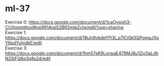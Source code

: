 # ml-37


Exercise 0: https://docs.google.com/document/d/1caOysish3-CUXpiqmKoo9Inp991AigjS2BR3mleZclw/edit?usp=sharing  
Exercise 1: https://docs.google.com/document/d/18jJn9vkdpYPi3I_p7lCjGk5QPomaJ1joY6pdYuhidbE/edit  
Exercise 3:  
https://docs.google.com/document/d/1hm57sK9LorwaE479MJ8u1Zic0aLdhN2SiFQ6q3q8s24/edit
